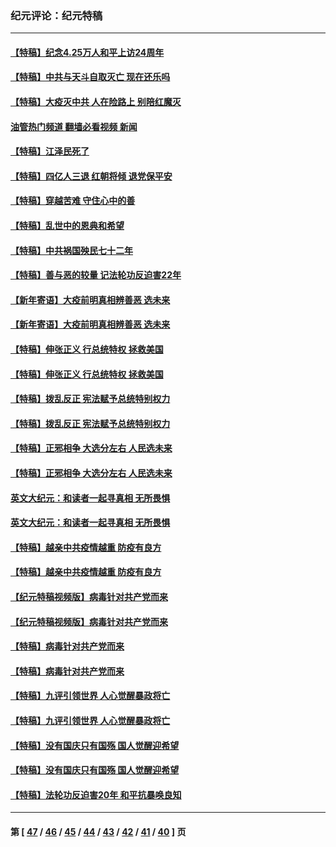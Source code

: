 ### 纪元评论：纪元特稿
---
#### [【特稿】纪念4.25万人和平上访24周年](../../pages/nsc424/n13980883.md?05130330) 
#### [【特稿】中共与天斗自取灭亡 现在还乐吗](../../pages/nsc424/n13897482.md?05130330) 
#### [【特稿】大疫灭中共 人在险路上 别陪红魔灭](../../pages/nsc424/n13890697.md?05130330) 
#### [油管热门频道 翻墙必看视频 新闻](ok?05130330)
#### [【特稿】江泽民死了](../../pages/nsc424/n13876300.md?05130330) 
#### [【特稿】四亿人三退 红朝将倾 退党保平安](../../pages/nsc424/n13794378.md?05130330) 
#### [【特稿】穿越苦难 守住心中的善](../../pages/nsc424/n13784979.md?05130330) 
#### [【特稿】乱世中的恩典和希望](../../pages/nsc424/n13734687.md?05130330) 
#### [【特稿】中共祸国殃民七十二年](../../pages/nsc424/n13272607.md?05130330) 
#### [【特稿】善与恶的较量 记法轮功反迫害22年](../../pages/nsc424/n13086597.md?05130330) 
#### [【新年寄语】大疫前明真相辨善恶 选未来](../../pages/nsc424/n12660855.md?05130330) 
#### [【新年寄语】大疫前明真相辨善恶 选未来](../../pages/nsc424/n12660855.md?05130330) 
#### [【特稿】伸张正义 行总统特权 拯救美国](../../pages/nsc424/n12616806.md?05130330) 
#### [【特稿】伸张正义 行总统特权 拯救美国](../../pages/nsc424/n12616806.md?05130330) 
#### [【特稿】拨乱反正 宪法赋予总统特别权力](../../pages/nsc424/n12598306.md?05130330) 
#### [【特稿】拨乱反正 宪法赋予总统特别权力](../../pages/nsc424/n12598306.md?05130330) 
#### [【特稿】正邪相争 大选分左右 人民选未来](../../pages/nsc424/n12545208.md?05130330) 
#### [【特稿】正邪相争 大选分左右 人民选未来](../../pages/nsc424/n12545208.md?05130330) 
#### [英文大纪元：和读者一起寻真相 无所畏惧](../../pages/nsc424/n12542027.md?05130330) 
#### [英文大纪元：和读者一起寻真相 无所畏惧](../../pages/nsc424/n12542027.md?05130330) 
#### [【特稿】越亲中共疫情越重 防疫有良方](../../pages/nsc424/n12042989.md?05130330) 
#### [【特稿】越亲中共疫情越重 防疫有良方](../../pages/nsc424/n12042989.md?05130330) 
#### [【纪元特稿视频版】病毒针对共产党而来](../../pages/nsc424/n11977328.md?05130330) 
#### [【纪元特稿视频版】病毒针对共产党而来](../../pages/nsc424/n11977328.md?05130330) 
#### [【特稿】病毒针对共产党而来](../../pages/nsc424/n11928818.md?05130330) 
#### [【特稿】病毒针对共产党而来](../../pages/nsc424/n11928818.md?05130330) 
#### [【特稿】九评引领世界 人心觉醒暴政将亡](../../pages/nsc424/n11660496.md?05130330) 
#### [【特稿】九评引领世界 人心觉醒暴政将亡](../../pages/nsc424/n11660496.md?05130330) 
#### [【特稿】没有国庆只有国殇 国人觉醒迎希望](../../pages/nsc424/n11549354.md?05130330) 
#### [【特稿】没有国庆只有国殇 国人觉醒迎希望](../../pages/nsc424/n11549354.md?05130330) 
#### [【特稿】法轮功反迫害20年 和平抗暴唤良知](../../pages/nsc424/n11389135.md?05130330) 

---
#### 第 [ [47](./47.md?05130330) / [46](./46.md?05130330) / [45](./45.md?05130330) / [44](./44.md?05130330) / [43](./43.md?05130330) / [42](./42.md?05130330) / [41](./41.md?05130330) / [40](./40.md?05130330) ] 页
